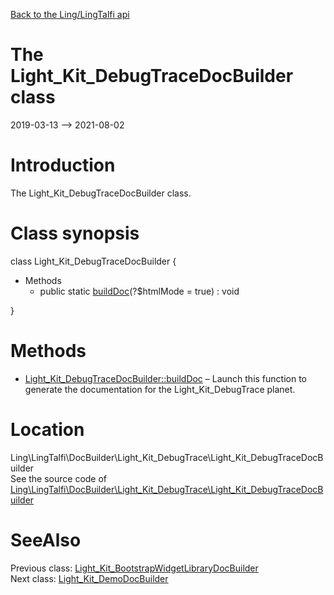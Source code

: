 [Back to the Ling/LingTalfi api](https://github.com/lingtalfi/LingTalfi/blob/master/doc/api/Ling/LingTalfi.md)



The Light_Kit_DebugTraceDocBuilder class
================
2019-03-13 --> 2021-08-02






Introduction
============

The Light_Kit_DebugTraceDocBuilder class.



Class synopsis
==============


class <span class="pl-k">Light_Kit_DebugTraceDocBuilder</span>  {

- Methods
    - public static [buildDoc](https://github.com/lingtalfi/LingTalfi/blob/master/doc/api/Ling/LingTalfi/DocBuilder/Light_Kit_DebugTrace/Light_Kit_DebugTraceDocBuilder/buildDoc.md)(?$htmlMode = true) : void

}






Methods
==============

- [Light_Kit_DebugTraceDocBuilder::buildDoc](https://github.com/lingtalfi/LingTalfi/blob/master/doc/api/Ling/LingTalfi/DocBuilder/Light_Kit_DebugTrace/Light_Kit_DebugTraceDocBuilder/buildDoc.md) &ndash; Launch this function to generate the documentation for the Light_Kit_DebugTrace planet.





Location
=============
Ling\LingTalfi\DocBuilder\Light_Kit_DebugTrace\Light_Kit_DebugTraceDocBuilder<br>
See the source code of [Ling\LingTalfi\DocBuilder\Light_Kit_DebugTrace\Light_Kit_DebugTraceDocBuilder](https://github.com/lingtalfi/LingTalfi/blob/master/DocBuilder/Light_Kit_DebugTrace/Light_Kit_DebugTraceDocBuilder.php)



SeeAlso
==============
Previous class: [Light_Kit_BootstrapWidgetLibraryDocBuilder](https://github.com/lingtalfi/LingTalfi/blob/master/doc/api/Ling/LingTalfi/DocBuilder/Light_Kit_BootstrapWidgetLibrary/Light_Kit_BootstrapWidgetLibraryDocBuilder.md)<br>Next class: [Light_Kit_DemoDocBuilder](https://github.com/lingtalfi/LingTalfi/blob/master/doc/api/Ling/LingTalfi/DocBuilder/Light_Kit_Demo/Light_Kit_DemoDocBuilder.md)<br>
